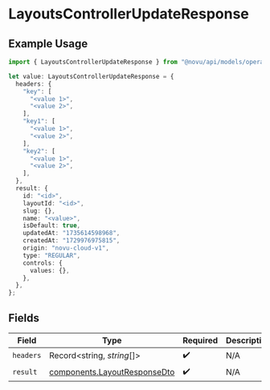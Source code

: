 # LayoutsControllerUpdateResponse

## Example Usage

```typescript
import { LayoutsControllerUpdateResponse } from "@novu/api/models/operations";

let value: LayoutsControllerUpdateResponse = {
  headers: {
    "key": [
      "<value 1>",
      "<value 2>",
    ],
    "key1": [
      "<value 1>",
      "<value 2>",
    ],
    "key2": [
      "<value 1>",
      "<value 2>",
    ],
  },
  result: {
    id: "<id>",
    layoutId: "<id>",
    slug: {},
    name: "<value>",
    isDefault: true,
    updatedAt: "1735614598968",
    createdAt: "1729976975815",
    origin: "novu-cloud-v1",
    type: "REGULAR",
    controls: {
      values: {},
    },
  },
};
```

## Fields

| Field                                                                        | Type                                                                         | Required                                                                     | Description                                                                  |
| ---------------------------------------------------------------------------- | ---------------------------------------------------------------------------- | ---------------------------------------------------------------------------- | ---------------------------------------------------------------------------- |
| `headers`                                                                    | Record<string, *string*[]>                                                   | :heavy_check_mark:                                                           | N/A                                                                          |
| `result`                                                                     | [components.LayoutResponseDto](../../models/components/layoutresponsedto.md) | :heavy_check_mark:                                                           | N/A                                                                          |